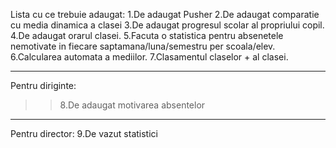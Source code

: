 Lista cu ce trebuie adaugat:
1.De adaugat Pusher
2.De adaugat comparatie cu media dinamica a clasei
3.De adaugat progresul scolar al propriului copil.
4.De adaugat orarul clasei.
5.Facuta o statistica pentru absenetele nemotivate in fiecare saptamana/luna/semestru per scoala/elev.
6.Calcularea automata a mediilor.
7.Clasamentul claselor + al clasei.



------------------------------------------------------------------------------------------------------
Pentru diriginte:
>>8.De adaugat motivarea absentelor



------------------------------------------------------------------------------------------------------
Pentru director:
9.De vazut statistici
